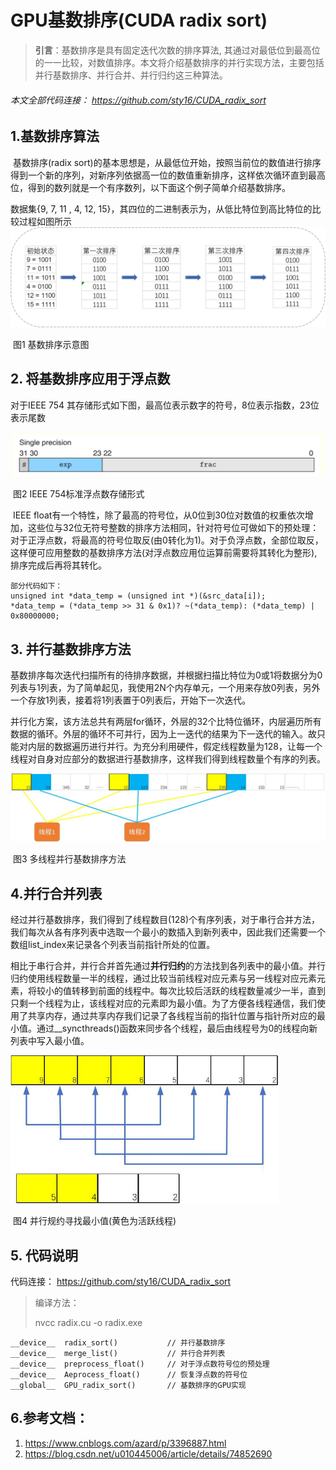 # GPU基数排序(CUDA radix sort)

>**引言**：基数排序是具有固定迭代次数的排序算法,  其通过对最低位到最高位的一一比较，对数值排序。本文将介绍基数排序的并行实现方法，主要包括并行基数排序、并行合并、并行归约这三种算法。

###### 本文全部代码连接： https://github.com/sty16/CUDA_radix_sort 

## 1.基数排序算法

​        基数排序(radix sort)的基本思想是，从最低位开始，按照当前位的数值进行排序得到一个新的序列，对新序列依据高一位的数值重新排序，这样依次循环直到最高位，得到的数列就是一个有序数列，以下面这个例子简单介绍基数排序。

数据集{9, 7,  11 , 4,  12,  15}，其四位的二进制表示为，从低比特位到高比特位的比较过程如图所示
![radix](./picture/radix.jpg)

​                                                                          图1 基数排序示意图

## 2. 将基数排序应用于浮点数

对于IEEE 754 其存储形式如下图，最高位表示数字的符号，8位表示指数，23位表示尾数

![single_float](./picture/single_float.png)

​                                                                       图2 IEEE 754标准浮点数存储形式

​       IEEE float有一个特性，除了最高的符号位，从0位到30位对数值的权重依次增加，这些位与32位无符号整数的排序方法相同，针对符号位可做如下的预处理：对于正浮点数，将最高的符号位取反(由0转化为1)。对于负浮点数，全部位取反，这样便可应用整数的基数排序方法(对浮点数应用位运算前需要将其转化为整形), 排序完成后再将其转化。

```
部分代码如下：
unsigned int *data_temp = (unsigned int *)(&src_data[i]);    
*data_temp = (*data_temp >> 31 & 0x1)? ~(*data_temp): (*data_temp) | 0x80000000; 
```

## 3. 并行基数排序方法

​        基数排序每次迭代扫描所有的待排序数据，并根据扫描比特位为0或1将数据分为0列表与1列表，为了简单起见，我使用2N个内存单元，一个用来存放0列表，另外一个存放1列表，接着将1列表置于0列表后，开始下一次迭代。

​        并行化方案，该方法总共有两层for循环，外层的32个比特位循环，内层遍历所有数据的循环。外层的循环不可并行，因为上一迭代的结果为下一迭代的输入。故只能对内层的数据遍历进行并行。为充分利用硬件，假定线程数量为128，让每一个线程对自身对应部分的数据进行基数排序，这样我们得到线程数量个有序的列表。

![parallel_radix](./picture/parallel_radix.jpg)

​                                                                  图3 多线程并行基数排序方法

## 4.并行合并列表

​        经过并行基数排序，我们得到了线程数目(128)个有序列表，对于串行合并方法，我们每次从各有序列表中选取一个最小的数插入到新列表中，因此我们还需要一个数组list_index来记录各个列表当前指针所处的位置。

​        相比于串行合并，并行合并首先通过**并行归约**的方法找到各列表中的最小值。并行归约使用线程数量一半的线程，通过比较当前线程对应元素与另一线程对应元素元素，将较小的值转移到前面的线程中。每次比较后活跃的线程数量减少一半，直到只剩一个线程为止，该线程对应的元素即为最小值。为了方便各线程通信，我们使用了共享内存，通过共享内存我们记录了各线程当前的指针位置与指针所对应的最小值。通过__syncthreads()函数来同步各个线程，最后由线程号为0的线程向新列表中写入最小值。

<img src="./picture/parallel.jpg" alt="parallel" style="zoom: 67%;" />

​                                                                图4 并行规约寻找最小值(黄色为活跃线程)

## 5. 代码说明

代码连接： https://github.com/sty16/CUDA_radix_sort 

>编译方法：
>
>nvcc  radix.cu  -o  radix.exe
```
__device__  radix_sort()           // 并行基数排序
__device__  merge_list()           // 并行合并列表
__device__  preprocess_float()     // 对于浮点数符号位的预处理
__device__  Aeprocess_float()      // 恢复浮点数的符号位
__global__  GPU_radix_sort()       // 基数排序的GPU实现
```
## 6.参考文档：

1. https://www.cnblogs.com/azard/p/3396887.html
2. https://blog.csdn.net/u010445006/article/details/74852690